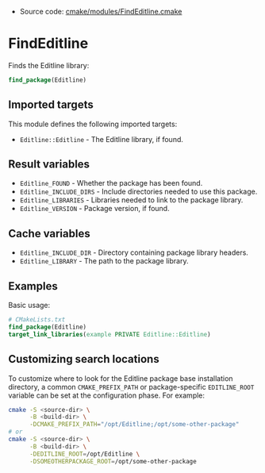 <!-- This is auto-generated file. -->
* Source code: [cmake/modules/FindEditline.cmake](https://github.com/petk/php-build-system/blob/master/cmake/cmake/modules/FindEditline.cmake)

# FindEditline

Finds the Editline library:

```cmake
find_package(Editline)
```

## Imported targets

This module defines the following imported targets:

* `Editline::Editline` - The Editline library, if found.

## Result variables

* `Editline_FOUND` - Whether the package has been found.
* `Editline_INCLUDE_DIRS` - Include directories needed to use this package.
* `Editline_LIBRARIES` - Libraries needed to link to the package library.
* `Editline_VERSION` - Package version, if found.

## Cache variables

* `Editline_INCLUDE_DIR` - Directory containing package library headers.
* `Editline_LIBRARY` - The path to the package library.

## Examples

Basic usage:

```cmake
# CMakeLists.txt
find_package(Editline)
target_link_libraries(example PRIVATE Editline::Editline)
```

## Customizing search locations

To customize where to look for the Editline package base
installation directory, a common `CMAKE_PREFIX_PATH` or
package-specific `EDITLINE_ROOT` variable can be set at
the configuration phase. For example:

```sh
cmake -S <source-dir> \
      -B <build-dir> \
      -DCMAKE_PREFIX_PATH="/opt/Editline;/opt/some-other-package"
# or
cmake -S <source-dir> \
      -B <build-dir> \
      -DEDITLINE_ROOT=/opt/Editline \
      -DSOMEOTHERPACKAGE_ROOT=/opt/some-other-package
```
